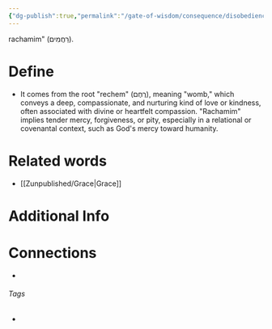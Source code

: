 ```yaml
---
{"dg-publish":true,"permalink":"/gate-of-wisdom/consequence/disobedience/mercy/","tags":["#GateWisdom","ConsequenceDisobedience"]}
---
```


rachamim" (רַחֲמִים).

# Define
- It comes from the root "rechem" (רֶחֶם), meaning "womb," which conveys a deep, compassionate, and nurturing kind of love or kindness, often associated with divine or heartfelt compassion. "Rachamim" implies tender mercy, forgiveness, or pity, especially in a relational or covenantal context, such as God's mercy toward humanity.

# Related words
- [[Zunpublished/Grace\|Grace]]

# Additional Info


# Connections


- 

###### Tags
- 